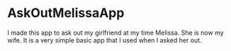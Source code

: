 # AskOutMelissaApp
I made this app to ask out my girlfriend at my time Melissa. She is now my wife. It is a very simple basic app that I used when I asked her out.
